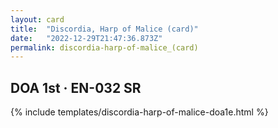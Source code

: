```yaml
---
layout: card
title:  "Discordia, Harp of Malice (card)"
date:   "2022-12-29T21:47:36.873Z"
permalink: discordia-harp-of-malice_(card)
---
```


## DOA 1st &middot; EN-032 SR

{% include templates/discordia-harp-of-malice-doa1e.html %}
